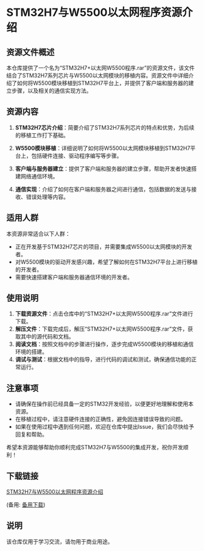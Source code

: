 # STM32H7与W5500以太网程序资源介绍

## 资源文件概述

本仓库提供了一个名为“STM32H7+以太网W5500程序.rar”的资源文件，该文件结合了STM32H7系列芯片与W5500以太网模块的移植内容。资源文件中详细介绍了如何将W5500模块移植到STM32H7平台上，并提供了客户端和服务器的建立步骤，以及相关的通信实现方法。

## 资源内容

1. **STM32H7芯片介绍**：简要介绍了STM32H7系列芯片的特点和优势，为后续的移植工作打下基础。

2. **W5500模块移植**：详细说明了如何将W5500以太网模块移植到STM32H7平台上，包括硬件连接、驱动程序编写等步骤。

3. **客户端与服务器建立**：提供了客户端和服务器的建立步骤，帮助开发者快速搭建网络通信环境。

4. **通信实现**：介绍了如何在客户端和服务器之间进行通信，包括数据的发送与接收、错误处理等内容。

## 适用人群

本资源非常适合以下人群：

- 正在开发基于STM32H7芯片的项目，并需要集成W5500以太网模块的开发者。
- 对W5500模块的驱动开发感兴趣，希望了解如何在STM32H7平台上进行移植的开发者。
- 需要快速搭建客户端和服务器通信环境的开发者。

## 使用说明

1. **下载资源文件**：点击仓库中的“STM32H7+以太网W5500程序.rar”文件进行下载。
2. **解压文件**：下载完成后，解压“STM32H7+以太网W5500程序.rar”文件，获取其中的源代码和文档。
3. **阅读文档**：按照文档中的步骤进行操作，逐步完成W5500模块的移植和通信环境的搭建。
4. **调试与测试**：根据文档中的指导，进行代码的调试和测试，确保通信功能的正常运行。

## 注意事项

- 请确保在操作前已经具备一定的STM32开发经验，以便更好地理解和使用本资源。
- 在移植过程中，请注意硬件连接的正确性，避免因连接错误导致的问题。
- 如果在使用过程中遇到任何问题，欢迎在仓库中提出Issue，我们会尽快给予回复和帮助。

希望本资源能够帮助你顺利完成STM32H7与W5500的集成开发，祝你开发顺利！

## 下载链接
[STM32H7与W5500以太网程序资源介绍](https://pan.quark.cn/s/2c64c0e3a2a7) 

(备用: [备用下载](https://pan.baidu.com/s/1ywkG7t6GrU_K49k6RCI53g?pwd=1234))

## 说明

该仓库仅用于学习交流，请勿用于商业用途。
